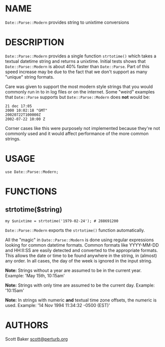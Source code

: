 # NAME

`Date::Parse::Modern` provides string to unixtime conversions

# DESCRIPTION

`Date::Parse::Modern` provides a single function `strtotime()` which takes a textual datetime string
and returns a unixtime. Initial tests shows that `Date::Parse::Modern` is about 40% faster than
`Date::Parse`. Part of this speed increase may be due to the fact that we don't support as many
"unique" string formats.

Care was given to support the most modern style strings that you would commonly run in to in log
files or on the internet. Some "weird" examples that `Date::Parse` supports but `Date::Parse::Modern`
does **not** would be:

    21 dec 17:05
    2000 10:02:18 "GMT"
    20020722T100000Z
    2002-07-22 10:00 Z

Corner cases like this were purposely not implemented because they're not commonly used and it would
affect performance of the more common strings.

# USAGE

    use Date::Parse::Modern;

# FUNCTIONS

## strtotime($string)

    my $unixtime = strtotime('1979-02-24'); # 288691200

`Date::Parse::Modern` exports the `strtotime()` function automatically.

All the "magic" in `Date::Parse::Modern` is done using regular expressions looking for common datetime
formats. Common formats like YYYY-MM-DD and HH:II:SS are easily detected and converted to the
appropriate formats. This allows the date or time to be found anywhere in the string, in (almost) any
order. In all cases, the day of the week is ignored in the input string.

**Note:** Strings without a year are assumed to be in the current year. Example: 'May 15th, 10:15am'

**Note:** Strings with only time are assumed to be the current day. Example: '10:15am'

**Note:** In strings with numeric **and** textual time zone offsets, the numeric is used. Example:
'14 Nov 1994 11:34:32 -0500 (EST)'

# AUTHORS

Scott Baker <scott@perturb.org>
